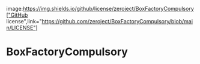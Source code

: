 image:https://img.shields.io/github/license/zeroject/BoxFactoryCompulsory["GitHub license",link="https://github.com/zeroject/BoxFactoryCompulsory/blob/main/LICENSE"]
# BoxFactoryCompulsory

